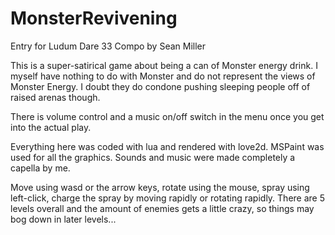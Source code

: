 # MonsterRevivening
Entry for Ludum Dare 33 Compo
by Sean Miller

This is a super-satirical game about being a can of Monster energy drink. I myself have nothing to do with Monster and do not represent the views of Monster Energy.
I doubt they do condone pushing sleeping people off of raised arenas though.

There is volume control and a music on/off switch in the menu once you get into the actual play.

Everything here was coded with lua and rendered with love2d.
MSPaint was used for all the graphics.
Sounds and music were made completely a capella by me.

Move using wasd or the arrow keys, rotate using the mouse, spray using left-click, charge the spray by moving rapidly or rotating rapidly.
There are 5 levels overall and the amount of enemies gets a little crazy, so things may bog down in later levels...
